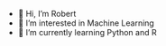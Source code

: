 - 👋 Hi, I’m Robert
- 👀 I’m interested in Machine Learning
- 🌱 I’m currently learning Python and R

<!---
robtzou/robtzou is a ✨ special ✨ repository because its `README.md` (this file) appears on your GitHub profile.
You can click the Preview link to take a look at your changes.
--->
